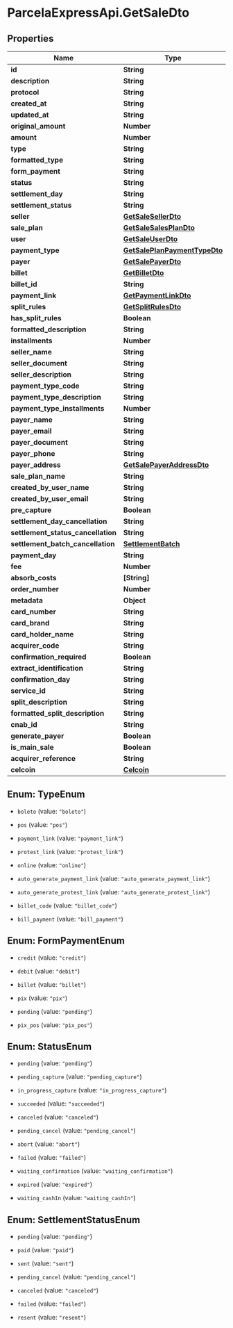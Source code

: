 # ParcelaExpressApi.GetSaleDto

## Properties

Name | Type | Description | Notes
------------ | ------------- | ------------- | -------------
**id** | **String** |  | 
**description** | **String** |  | 
**protocol** | **String** |  | 
**created_at** | **String** |  | 
**updated_at** | **String** |  | 
**original_amount** | **Number** |  | 
**amount** | **Number** |  | 
**type** | **String** |  | 
**formatted_type** | **String** |  | [optional] 
**form_payment** | **String** |  | 
**status** | **String** |  | 
**settlement_day** | **String** |  | [optional] 
**settlement_status** | **String** |  | [optional] 
**seller** | [**GetSaleSellerDto**](GetSaleSellerDto.md) |  | 
**sale_plan** | [**GetSaleSalesPlanDto**](GetSaleSalesPlanDto.md) |  | 
**user** | [**GetSaleUserDto**](GetSaleUserDto.md) |  | 
**payment_type** | [**GetSalePlanPaymentTypeDto**](GetSalePlanPaymentTypeDto.md) |  | 
**payer** | [**GetSalePayerDto**](GetSalePayerDto.md) |  | 
**billet** | [**GetBilletDto**](GetBilletDto.md) |  | 
**billet_id** | **String** |  | 
**payment_link** | [**GetPaymentLinkDto**](GetPaymentLinkDto.md) |  | 
**split_rules** | [**GetSplitRulesDto**](GetSplitRulesDto.md) |  | 
**has_split_rules** | **Boolean** |  | [optional] 
**formatted_description** | **String** |  | [optional] 
**installments** | **Number** |  | 
**seller_name** | **String** |  | 
**seller_document** | **String** |  | 
**seller_description** | **String** |  | 
**payment_type_code** | **String** |  | 
**payment_type_description** | **String** |  | 
**payment_type_installments** | **Number** |  | 
**payer_name** | **String** |  | 
**payer_email** | **String** |  | 
**payer_document** | **String** |  | 
**payer_phone** | **String** |  | 
**payer_address** | [**GetSalePayerAddressDto**](GetSalePayerAddressDto.md) |  | 
**sale_plan_name** | **String** |  | 
**created_by_user_name** | **String** |  | 
**created_by_user_email** | **String** |  | 
**pre_capture** | **Boolean** |  | 
**settlement_day_cancellation** | **String** |  | [optional] 
**settlement_status_cancellation** | **String** |  | [optional] 
**settlement_batch_cancellation** | [**SettlementBatch**](SettlementBatch.md) |  | [optional] 
**payment_day** | **String** |  | [optional] 
**fee** | **Number** |  | [optional] 
**absorb_costs** | **[String]** |  | [optional] 
**order_number** | **Number** |  | 
**metadata** | **Object** |  | 
**card_number** | **String** |  | [optional] 
**card_brand** | **String** |  | [optional] 
**card_holder_name** | **String** |  | [optional] 
**acquirer_code** | **String** |  | [optional] 
**confirmation_required** | **Boolean** |  | [optional] 
**extract_identification** | **String** |  | [optional] 
**confirmation_day** | **String** |  | [optional] 
**service_id** | **String** |  | [optional] 
**split_description** | **String** |  | [optional] 
**formatted_split_description** | **String** |  | [optional] 
**cnab_id** | **String** |  | [optional] 
**generate_payer** | **Boolean** |  | [optional] 
**is_main_sale** | **Boolean** |  | [optional] 
**acquirer_reference** | **String** |  | [optional] 
**celcoin** | [**Celcoin**](Celcoin.md) |  | 



## Enum: TypeEnum


* `boleto` (value: `"boleto"`)

* `pos` (value: `"pos"`)

* `payment_link` (value: `"payment_link"`)

* `protest_link` (value: `"protest_link"`)

* `online` (value: `"online"`)

* `auto_generate_payment_link` (value: `"auto_generate_payment_link"`)

* `auto_generate_protest_link` (value: `"auto_generate_protest_link"`)

* `billet_code` (value: `"billet_code"`)

* `bill_payment` (value: `"bill_payment"`)





## Enum: FormPaymentEnum


* `credit` (value: `"credit"`)

* `debit` (value: `"debit"`)

* `billet` (value: `"billet"`)

* `pix` (value: `"pix"`)

* `pending` (value: `"pending"`)

* `pix_pos` (value: `"pix_pos"`)





## Enum: StatusEnum


* `pending` (value: `"pending"`)

* `pending_capture` (value: `"pending_capture"`)

* `in_progress_capture` (value: `"in_progress_capture"`)

* `succeeded` (value: `"succeeded"`)

* `canceled` (value: `"canceled"`)

* `pending_cancel` (value: `"pending_cancel"`)

* `abort` (value: `"abort"`)

* `failed` (value: `"failed"`)

* `waiting_confirmation` (value: `"waiting_confirmation"`)

* `expired` (value: `"expired"`)

* `waiting_cashIn` (value: `"waiting_cashIn"`)





## Enum: SettlementStatusEnum


* `pending` (value: `"pending"`)

* `paid` (value: `"paid"`)

* `sent` (value: `"sent"`)

* `pending_cancel` (value: `"pending_cancel"`)

* `canceled` (value: `"canceled"`)

* `failed` (value: `"failed"`)

* `resent` (value: `"resent"`)




